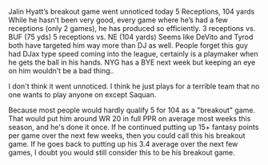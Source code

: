 Jalin Hyatt’s breakout game went unnoticed today
5 Receptions, 104 yards
While he hasn’t been very good, every game where he’s had a few receptions (only 2 games), he has produced so efficiently.
3 receptions vs. BUF (75 yds)
5 receptions vs. NE (104 yards)
Seems like DeVito and Tyrod both have targeted him way more than DJ as well.
People forget this guy had DJax type speed coming into the league, certainly is a playmaker when he gets the ball in his hands. NYG has a BYE next week but keeping an eye on him wouldn’t be a bad thing..

I don't think it went unnoticed. I think he just plays for a terrible team that no one wants to play anyone on except Saquan.

Because most people would hardly qualify 5 for 104 as a "breakout" game. That would put him around WR 20 in full PPR on average most weeks this season, and he's done it once. If he continued putting up 15+ fantasy points per game over the next few weeks, then you could call this his breakout game. If he goes back to putting up his 3.4 average over the next few games, I doubt you would still consider this to be his breakout game.
